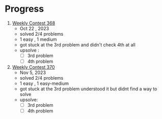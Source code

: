 # Progress

1. [Weekly Contest 368](https://leetcode.com/contest/weekly-contest-368/)
   - Oct 22 , 2023   
   - solved 2/4 problems 
   - 1 easy , 1 medium
   - got stuck at the 3rd problem and didn't check 4th at all
   - upsolve :
     - [ ] 3rd problem 
     - [ ] 4th problem
2. [Weekly Contest 370](https://leetcode.com/contest/weekly-contest-370/)
   - Nov 5, 2023
   - solved 2/4 problems 
   - 1 easy , 1 easy-medium
   - got stuck at the 3rd problem understood it but didnt find a way to solve 
   - upsolve:
     - [ ] 3rd problem
     - [ ] 4th problem